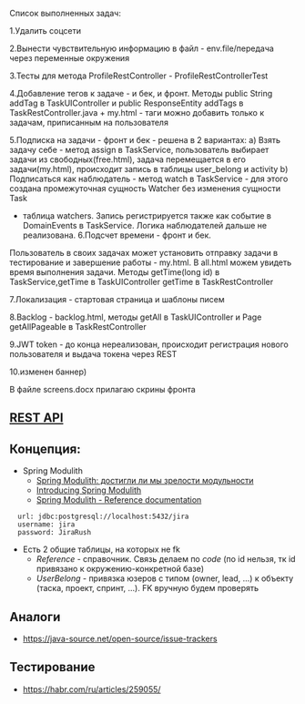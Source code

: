 Список выполненных задач:

1.Удалить соцсети

2.Вынести чувствительную информацию в файл - env.file/передача через переменные окружения

3.Тесты для метода ProfileRestController - ProfileRestControllerTest

4.Добавление тегов к задаче - и бек, и фронт. Методы public String addTag в TaskUIController и public ResponseEntity<Task> addTags
в TaskRestController.java + my.html - таги можно добавить только к задачам, приписанным на пользователя
  
5.Подписка на задачи - фронт и бек - решена в 2 вариантах:
а) Взять задачу себе - метод  assign в TaskService, пользователь выбирает задачи из свободных(free.html),
задача перемещается в его задачи(my.html), происходит запись в таблицы user_belong и activity
b) Подписаться как наблюдатель - метод watch в TaskService - для этого создана промежуточная сущность Watcher без изменения сущности Task 
+ таблица watchers. Запись регистрируется также как событие в DomainEvents в TaskService.
Логика наблюдателей дальше не реализована.
6.Подсчет времени - фронт и бек.
  
Пользователь в своих задачах может установить отправку задачи в тестирование и завершение работы - my.html.
В all.html можем увидеть время выполнения задачи. Методы  getTime(long id) в TaskService,getTime  в TaskUIController
getTime  в TaskRestController
  
7.Локализация - стартовая страница и шаблоны писем
  
8.Backlog - backlog.html, методы getAll в TaskUIController и Page<TaskTo> getAllPageable в TaskRestController
  
9.JWT token - до конца нереализован, происходит регистрация нового пользователя и выдача токена через REST
  
10.изменен баннер)

В файле screens.docx прилагаю скрины фронта



## [REST API](http://localhost:8080/doc)

## Концепция:
- Spring Modulith
  - [Spring Modulith: достигли ли мы зрелости модульности](https://habr.com/ru/post/701984/)
  - [Introducing Spring Modulith](https://spring.io/blog/2022/10/21/introducing-spring-modulith)
  - [Spring Modulith - Reference documentation](https://docs.spring.io/spring-modulith/docs/current-SNAPSHOT/reference/html/)

```
  url: jdbc:postgresql://localhost:5432/jira
  username: jira
  password: JiraRush
```
- Есть 2 общие таблицы, на которых не fk
  - _Reference_ - справочник. Связь делаем по _code_ (по id нельзя, тк id привязано к окружению-конкретной базе)
  - _UserBelong_ - привязка юзеров с типом (owner, lead, ...) к объекту (таска, проект, спринт, ...). FK вручную будем проверять

## Аналоги
- https://java-source.net/open-source/issue-trackers

## Тестирование
- https://habr.com/ru/articles/259055/

